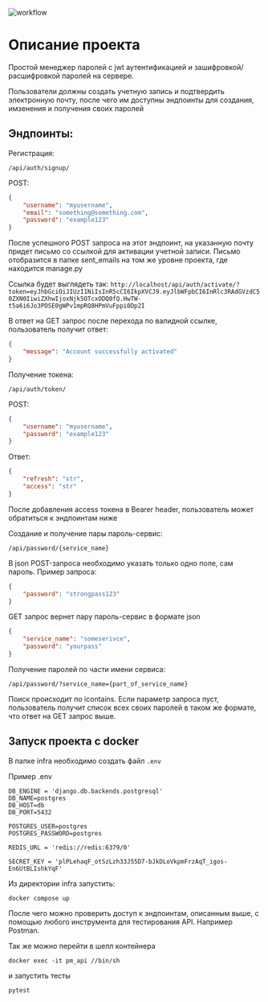 


![workflow](https://github.com/Turianpy/password_manager/actions/workflows/main.yml/badge.svg)

  

# Описание проекта

  

Простой менеджер паролей с jwt аутентификацией и зашифровкой/расшифровкой паролей на сервере.

  

Пользователи должны создать учетную запись и подтвердить электронную почту, после чего им доступны эндпоинты для создания, имзенения и получения своих паролей

## Эндпоинты:

Регистрация:

`/api/auth/signup/`

POST:
```json
{
	"username": "myusername",
	"email": "something@something.com",
	"password": "example123"
}
```

После успешного POST запроса на этот эндпоинт, на указанную почту придет письмо со ссылкой для активации учетной записи. Письмо отобразится в папке sent_emails на том же уровне проекта, где находится manage.py

Ссылка будет выглядеть так:
`http://localhost/api/auth/activate/?token=eyJhbGciOiJIUzI1NiIsInR5cCI6IkpXVCJ9.eyJlbWFpbCI6InRlc3RAdGVzdC50ZXN0IiwiZXhwIjoxNjk5OTcxODQ0fQ.HwTW-t5a6i6Jo3POSE0gWPv1mpRQ8HPmVuFppi0Dp2I`

В ответ на GET запрос после перехода по валидной ссылке, пользователь получит ответ:
```json
{
	"message": "Account successfully activated"
}
```


Получение токена:

`/api/auth/token/`

POST:

```json
{
	"username": "myusername",
	"password": "example123"
}
```

Ответ:

```json
{
    "refresh": "str",
    "access": "str"
}
```

После добавления access токена в Bearer header,  пользователь может обратиться к эндпоинтам ниже


Создание и получение пары пароль-сервис:

`/api/password/{service_name}` 

В json POST-запроса необходимо указать только одно поле, сам пароль. Пример запроса:
```json
{
	"password": "strongpass123"
}
```
GET запрос вернет пару пароль-сервис в формате json
```json
{
	"service_name": "someserivce",
	"password": "yourpass"
}
```

Получение паролей по части имени сервиса:

`/api/password/?service_name={part_of_service_name}`

Поиск происходит по icontains. Если параметр запроса пуст, пользователь получит список всех своих паролей в таком же формате, что ответ на GET запрос выше.


## Запуск проекта c docker

В папке infra необходимо создать файл `.env`

Пример .env
```env
DB_ENGINE = 'django.db.backends.postgresql'
DB_NAME=postgres
DB_HOST=db
DB_PORT=5432

POSTGRES_USER=postgres
POSTGRES_PASSWORD=postgres

REDIS_URL = 'redis://redis:6379/0'

SECRET_KEY = 'plPLehaqF_otSzLzh33J55D7-bJkDLoVkpmFrzAqT_igos-En6UtBLIshkYqF'
```

Из директории infra запустить:

`docker compose up`

После чего можно проверить доступ к эндпоинтам, описанным выше, с помощью любого инструмента для тестирования API. Например Postman.

Так же можно перейти в шелл контейнера

`docker exec -it pm_api //bin/sh`

и запустить тесты

`pytest`


